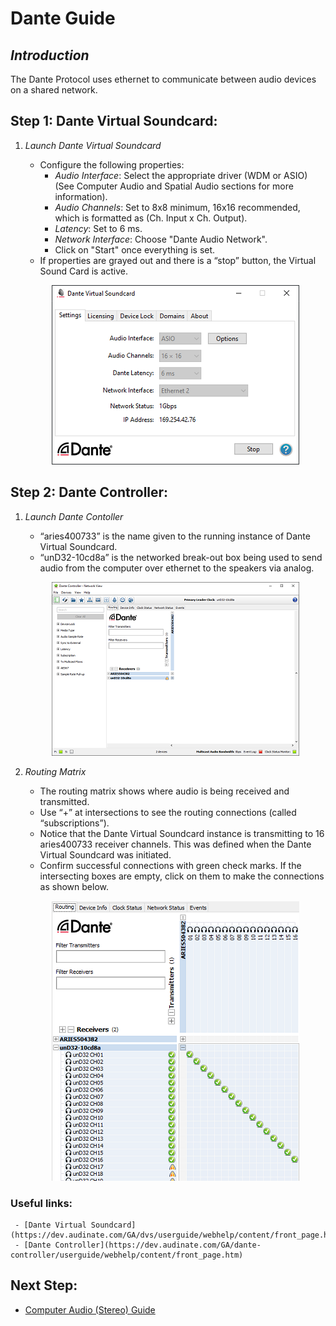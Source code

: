 # Dante Guide

## *Introduction*  
The Dante Protocol uses ethernet to communicate between audio devices on a shared network. 

## Step 1: Dante Virtual Soundcard: 
1. *Launch Dante Virtual Soundcard*


   - Configure the following properties:  
     - *Audio Interface*: Select the appropriate driver (WDM or ASIO) (See Computer Audio and Spatial Audio sections for more information).  
     - *Audio Channels*: Set to 8x8 minimum, 16x16 recommended, which is formatted as (Ch. Input x Ch. Output).  
     - *Latency*: Set to 6 ms.  
     - *Network Interface*: Choose "Dante Audio Network".
     - Click on "Start" once everything is set.  
   - If properties are grayed out and there is a “stop” button, the Virtual Sound Card is active.
   <p align="center">
     <img src="../images/sa/dvs1.PNG" width="396" height="287" alt="Open Device">
   </p>

## Step 2: Dante Controller: 
1. *Launch Dante Contoller*

   - “aries400733” is the name given to the running instance of Dante Virtual Soundcard.
   - “unD32-10cd8a” is the networked break-out box being used to send audio from the computer over ethernet to the speakers
via analog.
   <p align="center">
     <img src="../images/sa/dc.PNG" width="396" height="278" alt="Open Device">
   </p>

2. *Routing Matrix*  
   - The routing matrix shows where audio is being received and transmitted.  
   - Use “+” at intersections to see the routing connections (called “subscriptions”).
   - Notice that the Dante Virtual Soundcard instance is transmitting to 16 aries400733 receiver channels. This was defined when the Dante Virtual Soundcard was initiated.  
   - Confirm successful connections with green check marks. If the intersecting boxes are empty, click on them to
make the connections as shown below.
   <p align="center">
     <img src="../images/sa/16.PNG" width="396" height="448" alt="Open Device">
   </p>

### Useful links:  
     - [Dante Virtual Soundcard](https://dev.audinate.com/GA/dvs/userguide/webhelp/content/front_page.htm)  
     - [Dante Controller](https://dev.audinate.com/GA/dante-controller/userguide/webhelp/content/front_page.htm)


## Next Step:
   - [Computer Audio (Stereo) Guide](stereo.md)  
